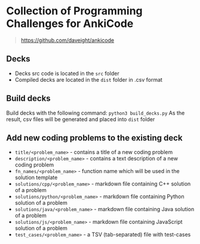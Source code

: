 # Collection of Programming Challenges for AnkiCode
> https://github.com/daveight/ankicode

## Decks
  * Decks src code is located in the `src` folder
  * Compiled decks are located in the `dist` folder in .csv format

## Build decks
  Build decks with the following command:
  `python3 build_decks.py`
  As the result, csv files will be generated and placed into `dist` folder
  
## Add new coding problems to the existing deck
   - `title/<problem_name>` - contains a title of a new coding problem
   - `description/<problem_name>` - contains a text description of a new coding problem
   - `fn_names/<problem_name>` - function name which will be used in the solution template
   - `solutions/cpp/<problem_name>` - markdown file containing C++ solution of a problem
   - `solutions/python/<problem_name>` - markdown file containing Python solution of a problem
   - `solutions/java/<problem_name>` - markdown file containing Java solution of a problem
   - `solutions/js/<problem_name>` - markdown file containing JavaScript solution of a problem
   - `test_cases/<problem_name>` - a TSV (tab-separated) file with test-cases

